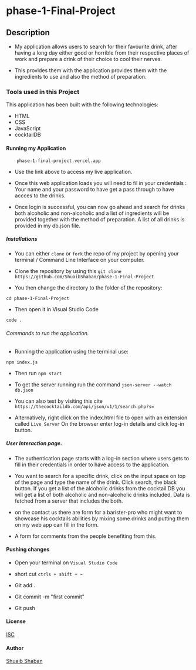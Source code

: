 # phase-1-Final-Project

## Description
- My application allows users to search for their favourite drink, after having a long day either good or horrible from their respective places of work and prepare a drink of their choice to cool their nerves.

- This provides them with the application provides them with the ingredients to use and also the method of preparation. 

### Tools used in this Project
This application has been built with the following technologies:

* HTML
* CSS
* JavaScript
* cocktailDB

#### Running my Application
      
        phase-1-final-project.vercel.app

- Use the link above to access my live application.

- Once this web application loads you will need to fil in your credentials : Your name and your password to have get a pass through to have accces to the drinks.

- Once login is successful, you can now go ahead and search for drinks both alcoholic and non-alcoholic  and a list of ingredients will be provided together with the method of preparation. A list of all drinks is provided in my db.json file.

##### Installations
- You can either  `clone`   or  `fork`  the repo of my project by opening your terminal / Command Line Interface on your computer.

- Clone the repository by using this `git clone https://github.com/ShuaibShaban/phase-1-Final-Project`

- You then change the directory to the folder of the repository: 

`cd phase-1-Final-Project`

- Then open it in Visual Studio Code 

`code .`

###### Commands to run the application.
- Running the application using the terminal use:

`npm index.js`

- Then run `npm start`

- To get the server running run the command `json-server --watch db.json`

- You can also test by visiting this cite `https://thecocktaildb.com/api/json/v1/1/search.php?s=`

- Alternatively, right click on the index.html file to open with an extension called `Live Server` On the browser enter log-in details and click log-in button. 

 ##### User Interaction page.
 - The authentication page starts with a log-in section where  users gets to fill in their credentials in order to have access to the application.



* You want to search for a specific drink, click on the input space on top of the page and type the name of the drink. Click search, the black button. If you get a list of the alcoholic drinks from the cocktail DB you will get a list of both alcoholic and non-alcoholic drinks included. Data is fetched from a server that includes the both.


- on the contact us there are form for a barister-pro who might want to showcase his cocktails abilities by mixing some drinks and putting them on my web app can fill in the form. 

- A form for comments from the people benefiting from this.

#### Pushing changes 
- Open your terminal on `Visual Studio Code` 

- short cut 
` ctrls + shift + ~ ` 

- Git add .
- Git commit -m "first commit"
- Git push


#### License 

[ISC](https://opensource.org/licenses/ISC)


#### Author

[Shuaib Shaban](https://github.com/ShuaibShaban)
